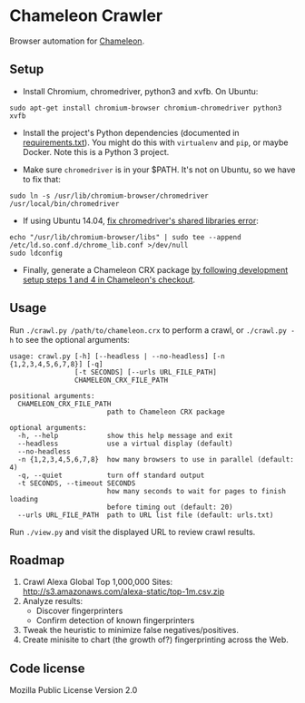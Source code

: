 # Chameleon Crawler

Browser automation for [Chameleon](https://github.com/ghostwords/chameleon).


## Setup

- Install Chromium, chromedriver, python3 and xvfb. On Ubuntu:
```
sudo apt-get install chromium-browser chromium-chromedriver python3 xvfb
```

- Install the project's Python dependencies (documented in [requirements.txt](requirements.txt)). You might do this with `virtualenv` and `pip`, or maybe Docker. Note this is a Python 3 project.

- Make sure `chromedriver` is in your $PATH. It's not on Ubuntu, so we have to fix that:
```
sudo ln -s /usr/lib/chromium-browser/chromedriver /usr/local/bin/chromedriver
```

- If using Ubuntu 14.04, [fix chromedriver's shared libraries error](http://stackoverflow.com/questions/25695299/chromedriver-on-ubuntu-14-04-error-while-loading-shared-libraries-libui-base):
```
echo "/usr/lib/chromium-browser/libs" | sudo tee --append /etc/ld.so.conf.d/chrome_lib.conf >/dev/null
sudo ldconfig
```

- Finally, generate a Chameleon CRX package [by following development setup steps 1 and 4 in Chameleon's checkout](https://github.com/ghostwords/chameleon#development-setup).


## Usage

Run `./crawl.py /path/to/chameleon.crx` to perform a crawl, or `./crawl.py -h` to see the optional arguments:

```
usage: crawl.py [-h] [--headless | --no-headless] [-n {1,2,3,4,5,6,7,8}] [-q]
                [-t SECONDS] [--urls URL_FILE_PATH]
                CHAMELEON_CRX_FILE_PATH

positional arguments:
  CHAMELEON_CRX_FILE_PATH
                        path to Chameleon CRX package

optional arguments:
  -h, --help            show this help message and exit
  --headless            use a virtual display (default)
  --no-headless
  -n {1,2,3,4,5,6,7,8}  how many browsers to use in parallel (default: 4)
  -q, --quiet           turn off standard output
  -t SECONDS, --timeout SECONDS
                        how many seconds to wait for pages to finish loading
                        before timing out (default: 20)
  --urls URL_FILE_PATH  path to URL list file (default: urls.txt)
```

Run `./view.py` and visit the displayed URL to review crawl results.


## Roadmap

1. Crawl Alexa Global Top 1,000,000 Sites: http://s3.amazonaws.com/alexa-static/top-1m.csv.zip
2. Analyze results:
	- Discover fingerprinters
	- Confirm detection of known fingerprinters
3. Tweak the heuristic to minimize false negatives/positives.
4. Create minisite to chart (the growth of?) fingerprinting across the Web.


## Code license

Mozilla Public License Version 2.0
